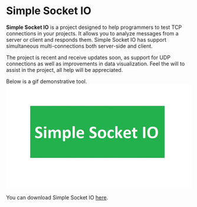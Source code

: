 # Simple Socket IO

**Simple Socket IO** is a project designed to help programmers to test TCP connections in your projects.
It allows you to analyze messages from a server or client and responds them.
Simple Socket IO has support simultaneous multi-connections both server-side and client.

The project is recent and receive updates soon, as support for UDP connections as well as improvements in data visualization.
Feel the will to assist in the project, all help will be appreciated.

Below is a gif demonstrative tool.
![Demonstrative steps](files/gif_simple_socket_io_v1.gif)

You can download Simple Socket IO [here](files/SimpleSocketIO.jar).
